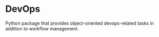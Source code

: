DevOps
======

Python package that provides object-oriented devops-related tasks in addition to workflow management.
